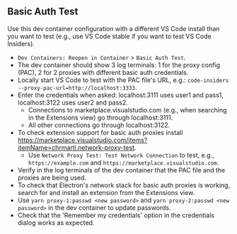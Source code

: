 ## Basic Auth Test

Use this dev container configuration with a different VS Code install than you want to test (e.g., use VS Code stable if you want to test VS Code Insiders).
- `Dev Containers: Reopen in Container` > `Basic Auth Test`.
- The dev container should show 3 log terminals: 1 for the proxy config (PAC), 2 for 2 proxies with different basic auth credentials.
- Locally start VS Code to test with the PAC file's URL, e.g.: `code-insiders --proxy-pac-url=http://localhost:3333`.
- Enter the credentials when asked: localhost:3111 uses user1 and pass1, localhost:3122 uses user2 and pass2.
	- Connections to marketplace.visualstudio.com (e.g., when searching in the Extensions view) go through localhost:3111.
	- All other connections go through localhost:3122.
- To check extension support for basic auth proxies install https://marketplace.visualstudio.com/items?itemName=chrmarti.network-proxy-test.
	- Use `Network Proxy Test: Test Network Connection` to test, e.g., `https://example.com` and `https://marketplace.visualstudio.com`.
- Verify in the log terminals of the dev container that the PAC file and the proxies are being used.
- To check that Electron's network stack for basic auth proxies is working, search for and install an extension from the Extensions view.
- Use `yarn proxy-1:passwd <new password>` and `yarn proxy-2:passwd <new password>` in the dev container to update passwords.
- Check that the 'Remember my credentials' option in the credentials dialog works as expected.
